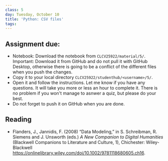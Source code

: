 ```yaml
---
class: 5
day: Tuesday, October 10
title: 'Python: CSV files'
tags: 
---
```


## Assignment due: 
- Notebook: Download the notebook from `CLCV25922/material/5/`. Important: Download it from GitHub and do not pull it with GitHub Desktop, otherwise there is going to be a conflict of the different files when you push the changes. 
- Copy it to your local directory `CLCV25922/studenthub/<username>/5/`.
- Open it and follow the instructions. Let me know if you have any questions. It will take you more or less an hour to complete it. There is no problem if you won't manage to asnwer a quiz, but please do your best.  
- Do not forget to push it on GitHub when you are done.


## Reading 
- Flanders, J., Jannidis, F. (2008) “Data Modeling,” in S. Schreibman, R. Siemens and J. Unsworth (eds.) _A New Companion to Digital Humanities_ (Blackwell Companions to Literature and Culture, 1), Chichester: Wiley-Blackwell <https://onlinelibrary.wiley.com/doi/10.1002/9781118680605.ch16>.